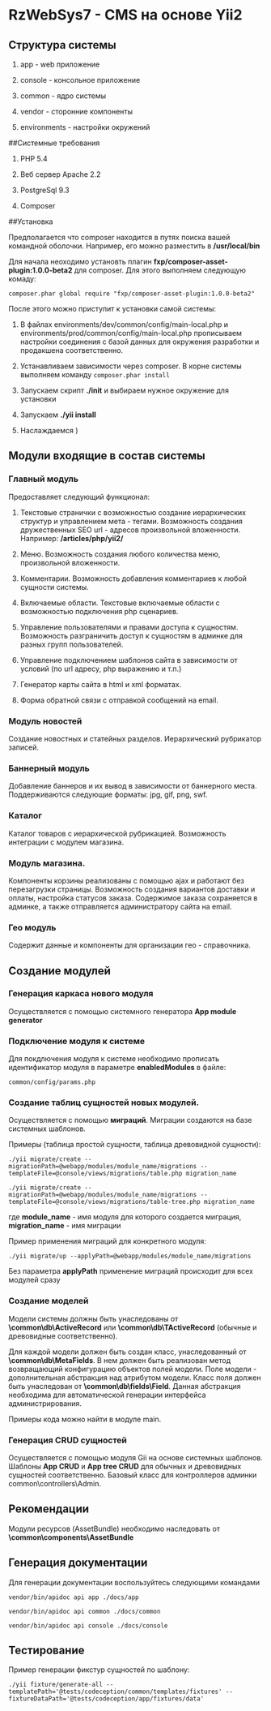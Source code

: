 # RzWebSys7 - CMS на основе Yii2

## Структура системы

1) app - web приложение

2) console - консольное приложение

3) common - ядро системы

4) vendor - сторонние компоненты

5) environments - настройки окружений

##Системные требования

1) PHP 5.4

2) Веб сервер Apache 2.2

3) PostgreSql 9.3

4) Composer

##Установка

Предполагается что composer находится в путях поиска вашей командной оболочки. Например, его можно разместить в **/usr/local/bin**

Для начала неоходимо установть плагин **fxp/composer-asset-plugin:1.0.0-beta2** для composer. Для этого выполняем следующую комаду:

`composer.phar global require "fxp/composer-asset-plugin:1.0.0-beta2"`

После этого можно приступит к установки самой системы:

1) В файлах environments/dev/common/config/main-local.php и environments/prod/common/config/main-local.php
прописываем настройки соединения с базой данных для окружения разработки и продакшена соответственно.

2) Устанавливаем зависимости через composer. В корне системы выполняем команду `composer.phar install`

3) Запускаем скрипт **./init** и выбираем нужное окружение для установки

4) Запускаем **./yii install**

5) Наслаждаемся )

## Модули входящие в состав системы

### Главный модуль

Предоставляет следующий функционал:

1.  Текстовые странички с возможностью создание иерархических структур и управлением мета - тегами. Возможность создания дружественных SEO url - адресов произвольной вложенности.
Например: **/articles/php/yii2/**

2.  Меню. Возможность создания любого количества меню, произвольной вложенности.

3.  Комментарии. Возможность добавления комментариев к любой сущности системы.

4.  Включаемые области. Текстовые включаемые области с возможностью подключения php сценариев.

5.  Управление пользователями и правами доступа к сущностям. Возможность разграничить доступ к сущностям в админке для разных групп пользователей.

6.  Управление подключением шаблонов сайта в зависимости от условий (по url адресу, php выражению и т.п.)

7.  Генератор карты сайта в html и xml форматах.

8.  Форма обратной связи с отправкой сообщений на email. 

### Модуль новостей

Создание новостных и статейных разделов. Иерархический рубрикатор записей.

### Баннерный модуль

Добавление баннеров и их вывод в зависимости от баннерного места. Поддерживаются следующие форматы: jpg, gif, png, swf.

### Каталог

Каталог товаров с иерархической рубрикацией. Возможность интеграции с модулем магазина.

### Модуль магазина.

Компоненты корзины реализованы с помощью ajax и работают без перезагрузки страницы. Возможность создания вариантов доставки и оплаты, настройка статусов заказа. Содержимое заказа сохраняется в админке,
а также отправляется администратору сайта на email.

### Гео модуль

Содержит данные и компоненты для организации гео - справочника.

## Создание модулей

### Генерация каркаса нового модуля

Осуществляется с помощью системного генератора **App module generator**

### Подключение модуля к системе

Для покдлючения модуля к системе необходимо прописать идентификатор модуля в параметре **enabledModules** в файле:

```
common/config/params.php
```

### Создание таблиц сущностей новых модулей.

Осуществляется с помощью **миграций**. Миграции создаются на базе системных шаблонов.

Примеры (таблица простой сущности, таблица древовидной сущности):

```
./yii migrate/create --migrationPath=@webapp/modules/module_name/migrations --templateFile=@console/views/migrations/table.php migration_name
```

```
./yii migrate/create --migrationPath=@webapp/modules/module_name/migrations --templateFile=@console/views/migrations/table-tree.php migration_name
```

где **module_name** - имя модуля для которого создается миграция, **migration_name** - имя миграции

Пример применения миграций для конкретного модуля:

```
./yii migrate/up --applyPath=@webapp/modules/module_name/migrations
```

Без параметра **applyPath** применение миграций происходит для всех модулей сразу

### Создание моделей

Модели системы должны быть унаследованы от **\common\db\ActiveRecord** или **\common\db\TActiveRecord**
(обычные и древовидные соответственно).

Для каждой модели должен быть создан класс, унаследованный от **\common\db\MetaFields**. В нем должен быть реализован метод возвращающий конфигурацию объектов полей модели.
Поле модели - дополнительная абстракция над атрибутом модели. Класс поля должен быть унаследован от **\common\db\fields\Field**. Данная абстракция необходима для автоматической
генерации интерфейса администрирования.

Примеры кода можно найти в модуле main.

### Генерация CRUD сущностей

Осуществляется с помощью модуля Gii на основе системных шаблонов. Шаблоны **App CRUD** и **App tree CRUD**
для обычных и древовидных сущностей соответственно.
Базовый класс для контроллеров админки common\controllers\Admin.

## Рекомендации

Модули ресурсов (AssetBundle) необходимо наследовать от **\common\components\AssetBundle**

## Генерация документации

Для генерации документации воспользуйтесь следующими командами

```
vendor/bin/apidoc api app ./docs/app
```

```
vendor/bin/apidoc api common ./docs/common
```

```
vendor/bin/apidoc api console ./docs/console
```

Тестирование
------------

Пример генерации фикстур сущностей по шаблону:

```
./yii fixture/generate-all --templatePath='@tests/codeception/common/templates/fixtures' --fixtureDataPath='@tests/codeception/app/fixtures/data'
```